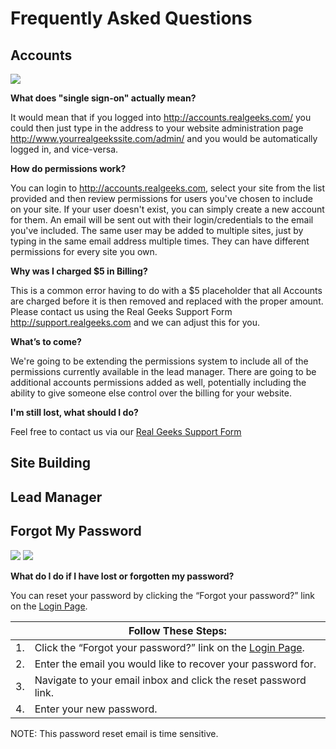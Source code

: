 # Frequently Asked Questions

## Accounts

<img src="http://fc09.deviantart.net/fs70/i/2013/147/c/e/kitten_png_by_lg_design-d66s97o.png"/>

**What does "single sign-on" actually mean?**

It would mean that if you logged into http://accounts.realgeeks.com/ you could then just type in the address to your website administration page http://www.yourrealgeekssite.com/admin/ and you would be automatically logged in, and vice-versa.

**How do permissions work?**

You can login to http://accounts.realgeeks.com, select your site from the list provided and then review permissions for users you've chosen to include on your site. If your user doesn't exist, you can simply create a new account for them. An email will be sent out with their login/credentials to the email you've included. The same user may be added to multiple sites, just by typing in the same email address multiple times. They can have different permissions for every site you own.

**Why was I charged $5 in Billing?**

This is a common error having to do with a $5 placeholder that all Accounts are charged before it is then removed and replaced with the proper amount. Please contact us using the Real Geeks Support Form http://support.realgeeks.com and we can adjust this for you.

**What’s to come?**

We're going to be extending the permissions system to include all of the permissions currently available in the lead manager.
There are going to be additional accounts permissions added as well, potentially including the ability to give someone else control over the billing for your website.

**I'm still lost, what should I do?**

Feel free to contact us via our [Real Geeks Support Form](https://www.realgeeks.com/support/)

## Site Building

## Lead Manager

## Forgot My Password

<img src="http://www.bloodygoodhorror.com/bgh/files/reviews/caps/vampires-kiss.jpg"/>
<img src="http://i.imgur.com/BnNqxB8.gif"/>

**What do I do if I have lost or forgotten my password?**

You can reset your password by clicking the “Forgot your password?” link on the [Login Page](https://accounts.realgeeks.com/).

&nbsp; | Follow These Steps:
---| ---
1. | Click the “Forgot your password?” link on the [Login Page](https://accounts.realgeeks.com/).
2. | Enter the email you would like to recover your password for.
3. | Navigate to your email inbox and click the reset password link.
4. | Enter your new password.

<aside class="notice">NOTE: This password reset email is time sensitive.</aside>
